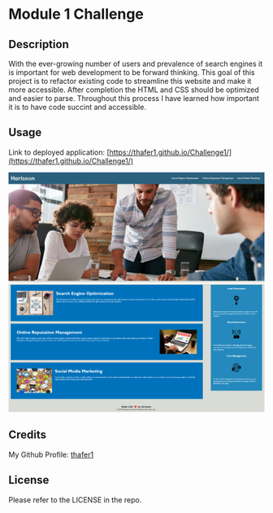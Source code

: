 # Module 1 Challenge

## Description

With the ever-growing number of users and prevalence of search engines it is important for web development to be forward thinking. This goal of this project is to refactor existing code to streamline this website and make it more accessible. After completion the HTML and CSS should be optimized and easier to parse. Throughout this process I have learned how important it is to have code succint and accessible.

## Usage

Link to deployed application: [https://thafer1.github.io/Challenge1/](https://thafer1.github.io/Challenge1/)

<img src="assets/images/Screenshot 1.png">
<img src="assets/images/Screenshot 2.png">

## Credits

My Github Profile: [thafer1](https://github.com/thafer1)

## License

Please refer to the LICENSE in the repo.